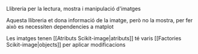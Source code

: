 Llibreria per la lectura, mostra i manipulació d'imatges


Aquesta llibreria et dona informació de la imatge, però no la mostra, per fer això es necessiten dependencies a matplot

Les imatges tenen [[Atributs Scikit-image|atributs]]
té varis [[Factories Scikit-image|objects]] per aplicar modificacions